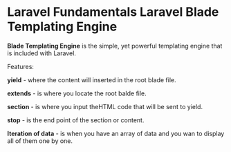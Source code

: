# Laravel Fundamentals Laravel Blade Templating Engine


**Blade Templating Engine** is the simple, yet powerful templating engine that is included with Laravel.

Features:

**yield** - where the content will inserted in the root blade file.

**extends** - is where you locate the root balde file.

**section** - is where you input theHTML code that will be sent to yield.

**stop** - is the end point of the section or content.


**Iteration of data** - is when you have an array of data and you wan to display all of them one by one.